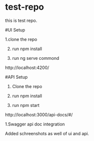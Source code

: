 # test-repo
this is test repo.

#UI Setup

1.clone the repo

2. run npm install

3. run ng serve commond

http://localhost:4200/


#API Setup

1. Clone the repo 

2. run npm install

3. run npm start

http://localhost:3000/api-docs/#/


1.Swagger api doc integration


Added schreenshots as well of ui and api.

